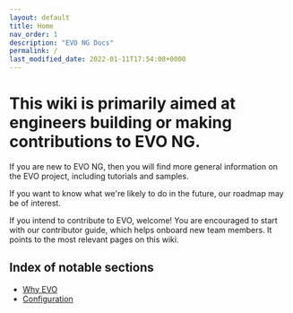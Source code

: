 ```yaml
---
layout: default
title: Home
nav_order: 1
description: "EVO NG Docs"
permalink: /
last_modified_date: 2022-01-11T17:54:08+0000
---
```


# This wiki is primarily aimed at engineers building or making contributions to EVO NG.

If you are new to EVO NG, then you will find more general information on the EVO project, including tutorials and samples.

If you want to know what we're likely to do in the future, our roadmap may be of interest.

If you intend to contribute to EVO, welcome! You are encouraged to start with our contributor guide, which helps onboard new team members. It points to the most relevant pages on this wiki.

## Index of notable sections

- [Why EVO](https://getevo.github.io/evo/docs/why-evo/)
- [Configuration](https://getevo.github.io/evo/docs/configuration/)
